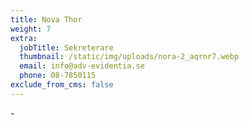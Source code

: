 ```yaml
---
title: Nova Thor
weight: 7
extra:
  jobTitle: Sekreterare
  thumbnail: /static/img/uploads/nora-2_aqrnr7.webp
  email: info@adv-evidentia.se
  phone: 08-7850115
exclude_from_cms: false
---
```


\-
